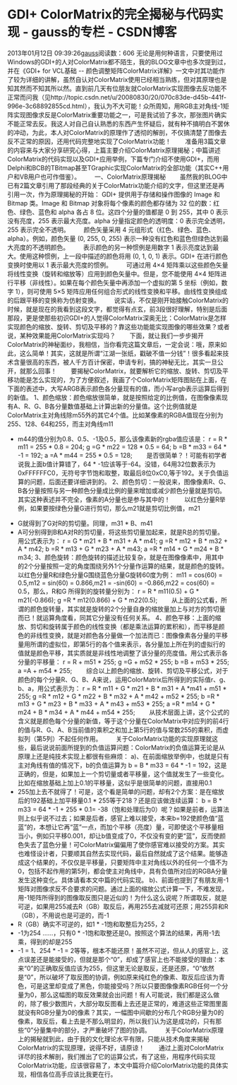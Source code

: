 # GDI+ ColorMatrix的完全揭秘与代码实现 - gauss的专栏 - CSDN博客
2013年01月12日 09:39:26[gauss](https://me.csdn.net/mathlmx)阅读数：606
无论是用何种语言，只要使用过Windows的GDI+的人对ColorMatrix都不陌生，我的BLOG文章中也多次提到过，并在《GDI+
 for VCL基础 -- 颜色调整矩阵ColorMatrix详解》一文中对其功能作了较为详细的讲解，虽然自认对ColorMatrix使用已经相当熟练，但对其原理也是知其然而不知其所以然。直到前几天有位朋友就ColorMatrix实现图像去反功能不正常而问我（见http://topic.csdn.net/u/20080830/20/070c83de-d45b-441f-996e-3c68892855cd.html），我认为不大可能！众所周知，用RGB主对角线-1矩阵实现图像求反是ColorMatrix重要功能之一，可是我试验了多次，那张图片确实不能正常去反。我这人对自己自认熟悉的东西产生怀疑后，就有种不搞明白不罢休的冲动，为此，本人对ColorMatrix的原理作了透彻的解剖，不仅搞清楚了图像去反不正常的原因，还用代码完整地实现了ColorMatrix功能！
　　准备用3篇文章的内容来与大家分享研究心得，上篇主要介绍ColorMatrix原理揭秘；中篇讲述ColorMatrix的代码实现以及GDI+应用举例，下篇专门介绍不使用GDI+，而用Delphi和BCB的TBitmap甚至TGraphic实现ColorMatrix的全部功能（其实C++用户和VB用户也可作借鉴）。
　　一、ColorMatrix原理揭秘
　　虽然我的BLOG中已有2篇文章引用了那段经典的关于ColorMatrix功能介绍的文字，但这里还是再引用一次，作为原理揭秘的开始：
GDI+ 提供用于存储和操作图像的 Image
和 Bitmap 类。Image 和 Bitmap
对象将每个像素的颜色都存储为 32
位的数：红色、绿色、蓝色和 alpha
各占 8 位。这四个分量的值都是 0
到 255，其中 0
表示没有亮度，255 表示最大亮度。alpha 分量指定颜色的透明度：0
表示完全透明，255 表示完全不透明。
　　颜色矢量采用 4
元组形式（红色、绿色、蓝色、alpha）。例如，颜色矢量 (0, 255, 0, 255)
表示一种没有红色和蓝色但绿色达到最大亮度的不透明颜色。
　　表示颜色的另一种惯例是用数字 1
表示亮度达到最大。使用这种惯例，上一段中描述的颜色将用 (0, 1, 0, 1)
表示。GDI+ 在进行颜色变换时使用以 1 表示最大亮度的惯例。
　　可通过用 4×4
矩阵乘以这些颜色矢量将线性变换（旋转和缩放等）应用到颜色矢量中。但是，您不能使用 4×4
矩阵进行平移（非线性）。如果在每个颜色矢量中再添加一个虚拟的第 5
坐标（例如，数字 1），则可使用 5×5
矩阵应用任何组合形式的线性变换和平移。由线性变换组成的后跟平移的变换称为仿射变换。
　　说实话，不仅是刚开始接触ColorMatrix的时候，就是现在的我看到这段文字，都觉得有点玄，前3段很好理解，特别是后面那段，更是使那些初识GDI+的人觉得ColorMatrix深奥无比：ColorMatrix是怎样实现颜色的缩放、旋转、剪切及平移的？靠这些功能能实现图像的哪些效果？或者说，某种效果能用ColorMatrix实现吗？
　　下面，就让我们一步步揭开ColorMatrix的神秘面纱，我相信，当你看完这篇文章后，一定会说：哦，原来如此，这么简单！其实，这就是所谓“江湖一张纸，戳破不值一分钱”！很多看起来技术含量很高的东西，被人千方百计保密，申请专利，搞的神秘无比，其实一旦公开，就那么回事！
　　要揭秘ColorMatrix，就要解析它的缩放、旋转、剪切及平移功能是怎么实现的，为了方便叙述，我画了个ColorMatrix矩阵图贴在上面，在下面的表述中，大写ARGB表示颜色各分量现有的值，而小写argb表示运算后得到的新值。
1、颜色缩放：颜色缩放很简单，就是按照给定的比例值，在图像像素现有A、R、G、B各分量数值基础上计算出新的分量值。这个比例值就是ColorMatrix主对角线除m55外的其它4个值。比如某像素的RGBA值现在分别为255、128、64和255，而主对角线m11
 - m44的值分别为0.8、0.5、-1及0.5，那么该像素新的rgba值应该是：
r = R * m11 = 255 * 0.8 = 204;
g =G * m22 = 128 * 0.5 = 64;
b =B * m33 = 64 * -1 = 192;
a =A * m44 = 255 * 0.5 = 128;
　　是否很简单？！可能有初学者说我上面b值计算错了，64 * -1应该等于-64。没错，64用32位数表示为0xFFFFFFC0，无符号字节饱和取整，取最后8位0xC0,等于192。关于负值运算的问题，后面还要详细讲到的。
2、颜色剪切：一般说来，图像像素R、G、B各分量按照与另一种颜色分量成比例的量来增加或减少颜色分量就是剪切。其实这种表述并不完全，像素的A分量也是参与其中的！
　　以红色分量R举例，如果要按绿色分量G进行剪切，那么m21就是剪切比例值，m21
 * G就得到了G对R的剪切量。同理，m31 * B、m41
 * A可分别得到B和A对R的剪切量，将这些剪切量加起来，就是R总的剪切量。用公式表示为：
r = G * m21 + B * m31 + A * m41;
g =R * m12 + B * m32 + A * m42;
b =R * m13 + G * m23 + A * m43;
a =R * m14 + G * m24 + B * m34;
3、颜色旋转：颜色旋转的描述比较复杂，就是在图像像素中，用其中的2个分量按照一定的角度围绕另外1个分量作运算的结果，就是颜色的旋转。以红色分量R和绿色分量G围绕蓝色分量G旋转60度为例：
m11 = cos(60) = 0.5,m12 = sin(60) = 0.866,m21 = -sin(60) = -0.866,m22 = cos(60) = 0.5，那么，R和G
所得到的旋转量分别为：
r = R * m11(0.5) + G * m21(-0.866);
g =R * m12(0.866) + G * m22(0.5);
　　从上面的公式看，所谓的颜色旋转量，其实就是旋转的2个分量自身的缩放量加上与对方的剪切量而已！就运算角度看，同其它分量没有任何关系。
4、颜色平移：上面的缩放、剪切和旋转属于颜色的线性变换（都是乘法运算的累积和），而平移是颜色的非线性变换，就是对颜色各分量做一个加法而已：图像像素各分量的平移量用所谓的虚拟位，即第5行的各个值来表示，各分量加上所在列的虚拟行的值就是颜色平移，其实质就是非线性地调整了该分量的亮度值。用公式表示各分量的平移量：
r = R + m51 * 255;
g =G + m52 * 255;
b =B + m53 * 255;
a =A + m54 * 255;
　　综合以上颜色的缩放、旋转、剪切及平移公式，对于颜色的每个分量R、G、B、A来说，运用ColorMatrix后所得到的实际值r、g、b、a，用公式表示为：
r = R * m11 + G * m21 + B * m31 + A *m41 + m51 * 255;
g =R * m12 + G * m22 + B * m32 + A * m42 + m52 * 255;
b =R * m13 + G * m23 + B * m33 + A * m43 + m53 * 255;
a =R * m14 + G * m24 + B * m34 + A * m44 + m54 * 255;
　　从技术层面上讲，这个公式的含义就是颜色每个分量的新值，等于这个分量在ColorMatrix中对应列的前4行的值与R、G、A、B当前值的乘积之和加上第5行的值与常数255的乘积，而虚拟列（第5列）不起任何作用。
　　关于ColorMatrix功能的实现原理就这些，最后说说前面所提到的负值运算问题：ColorMatrix的负值运算无论是从原理上还是纯技术实现上都很有些麻烦：
a)、在前面缩放举例中，也就是只有主对角线有值的情况下，b的负值运算为 b = B * m33 = 64 * -1 = 192，这是正确的，但是，如果加上一个剪切量或者平移量，这个值就发生了一些变化。比如在缩放基础上加上0.1的平移量，这似乎是很简单的问题，直接用0.1
 * 255加上去不就得了！可是，这个看是简单的问题，却有2个方案：是在缩放后的192基础上加平移量0.1 * 255等于218？还是应该做连续运算：
 b = B * m33 = 64 * -1 + 255 * 0.1= -38（饱和处理后为0）呢？如果是前者，运算法则上似乎说不过去；如果是后者，感官上难以接受，本来b=192使颜色值“蓝蓝”的，本想让它再“蓝”一点，而加个平移（亮度）量，可即使这个平移量相当小，例如只平移0.001，却让b值变成了0，不仅没有变的更“蓝”，反而使颜色失去了蓝色分量！可ColorMatrix偏偏用了使你感官难以接受的方案。其实也难怪设计者，只要顺其自然去实现代码，最后自然就成了这个结果。能够造成这个结果的，不仅仅是平移量，只要矩阵中主对角线以外的任何一个值不为0，包括不起作用的第5列，都会使主对角线中，具有负值所对应的RGBA分量发生这种变化。具体请看本文中篇的代码实现。
b)、前面也提到了有朋友用-1矩阵对图像求反不合要求的问题。通过上面的缩放公式计算一下，不难发现，用-1矩阵所得到的图像取反图只是近似的！为什么这么说呢？所谓取反，就是可逆，如果用255减去R（GB）取反后，再用255去减就可还原；用255异和R（GB），不用说也是可逆的，而-1
 * R（GB）确实不可逆的，如1 * -1饱和取整后为255，2
 * -1为254 ......，只有0 * -1饱和取整还是0。按照这个算法的结果，再用-1去乘，得到的却是255
 * -1 = 1、254 * -1 = 2等等，根本不能还原！虽然不可逆，但从人的感官上，这点误差还是能接受的，但就是那个“0”，却成了感官上也不能接受的理由：本来“0”的正确取反值应该为255，但这里无论是取反，还是还原，“0”依然是“0”，所以破坏了取反图的协调，例如原来纯红色的像素、取反后应该为青色，可是这里却变成了黑色，你能接受吗？所以只要图像像素RGB任何一个分量为0，那么这幅图的取反效果就会出问题！有人可能说，我们都是这么做的，除了极少数图片，大部分取反图看上去还是正常的，难道这些正常图里面就没有RGB分量为0的像素？其实，一幅图中间歇的分布几个RGB分量为0的像素，取反后，看上去是不那么明显的，所以我们认为这是成功的，只有那些“0”分量集中的部分，才严重破坏了图的协调。
　　关于ColorMatrix原理上的揭秘就到此，由于我的文化理论水平有限，只能从技术角度来揭秘ColorMatrix的实现原理，说得不好，请原谅！
　　通过上面对ColorMatrix详尽的技术解剖，我们推出了它的运算公式，有了这些，用程序代码实现ColorMatrix功能，应该很容易了，本文中篇将介绍ColorMatrix功能的具体实现，相信各位高手应该比我更在行。
